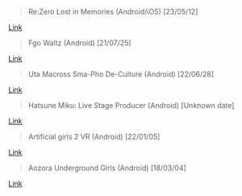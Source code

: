 > Re:Zero Lost in Memories (Android/iOS) [23/05/12]

[Link](https://mega.nz/folder/JUkUCYyQ#UsVjldf_GHWdFG5vGHetTQ)

> Fgo Waltz (Android) [21/07/25]

[Link](https://mega.nz/folder/UUtxzK7Y#-fs2WSVWuFjA15BkyubIAw)

> Uta Macross Sma-Pho De-Culture (Android) [22/06/28]

[Link](https://mega.nz/folder/aeInWLqT#Obzx2FFL2WZKNqhvdqWh2w)


> Hatsune Miku: Live Stage Producer (Android) [Unknown date]

[Link](https://mega.nz/folder/AYVFyAwL#rNJ_1icN0DXJLZY858nBYw)


> Artificial girls 2 VR (Android) [22/01/05]

[Link](https://mega.nz/folder/MOhWmTCZ#wDWyll9W7VGLINcbERzjlg)

> Aozora Underground Girls (Android) [18/03/04]

[Link](https://mega.nz/file/AJ0yBD7a#L2X2H9boI604c-NRZVlnau8de5j3fbvO9tTi_IlORHQ)
